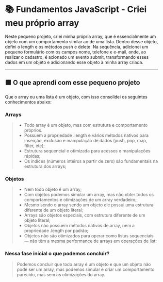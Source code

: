 # 📚 Fundamentos JavaScript - Criei meu próprio array

Neste pequeno projeto, criei minha própria array, que é essencialmente um objeto com um comportamento similar ao de uma lista. Dentro desse objeto, defini o length e os métodos push e delete. Na sequência, adicionei um pequeno formulário com os campos nome, telefone e e-mail, onde, ao realizar o cadastro, é acionado um evento submit, transformando esses dados em um objeto e adicionando esse objeto à minha array criada.

---
## 🟩 O que aprendi com esse pequeno projeto
Que o array ou uma lista é um objeto, com isso consolidei os seguintes conhecimentos abaixo:
### Arrays
>* Todo array é um objeto, mas com estrutura e comportamento próprios.
>* Possuem a propriedade .length e vários métodos nativos para inserção, exclusão e manipulação de dados (push, pop, map, filter, etc); <br>
>* Estrutura sequencial e otimizada para acessos e manipulações rápidas;<br>
>* Os índices (números inteiros a partir de zero) são fundamentais na estrutura dos arrays;<br>

### Objetos
>* Nem todo objeto é um array;<br>
>* Com objetos podemos simular um array, mas não obter todos os comportamentos e otimizações de um array verdadeiro;<br>
>* Mesmo sendo o array sendo um objeto ele possui uma estrutura diferente de um objeto literal;<br>
>* Arrays são objetos especiais, com estrutura diferente de um objeto literal;<br>
>* Objetos não possuem métodos nativos de array, nem a propriedade .length por padrão;<br>
>* Objetos não são otimizados para operar como listas sequenciais — não têm a mesma performance de arrays em operações de list;<br>

### Nessa fase inicial o que podemos concluir?
> Podemos concluir que todo array é um objeto e que um objeto não pode ser um array, mas podemos simular e criar um comportamento parecido, mas sem as otimizações do array.
